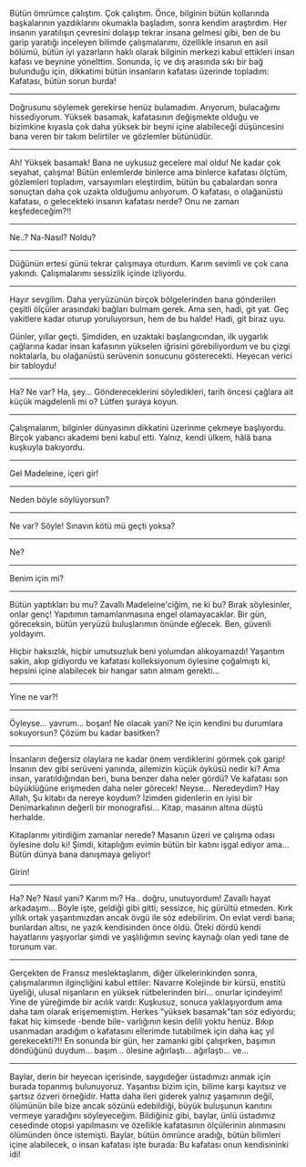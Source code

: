 Bütün ömrümce çalıştım.
Çok çalıştım.
Önce, bilginin bütün kollarında başkalarının yazdıklarını okumakla başladım, sonra kendim araştırdım.
Her insanın yaratılışın çevresini dolaşıp tekrar insana gelmesi gibi, ben de bu garip yaratığı inceleyen bilimde çalışmalarımı, özellikle insanın en asil bölümü, bütün iyi yazarların haklı olarak bilginin merkezi kabul ettikleri insan kafası ve beynine yönelttim.
Sonunda, iç ve dış arasında sıkı bir bağ bulunduğu için, dikkatimi bütün insanların kafatası üzerinde topladım:
Kafatası, bütün sorun burda!
***
Doğrusunu söylemek gerekirse henüz bulamadım.
Arıyorum, bulacağımı hissediyorum.
Yüksek basamak, kafatasının değişmekte olduğu ve bizimkine kıyasla çok daha yüksek bir beyni içine alabileceği düşüncesini bana veren bir takım belirtiler ve gözlemler bütünüdür.
***
Ah!
Yüksek basamak!
Bana ne uykusuz gecelere mal oldu!
Ne kadar çok seyahat, çalışma!
Bütün enlemlerde binlerce ama binlerce kafatası ölçtüm, gözlemleri topladım, varsayımları eleştirdim, bütün bu çabalardan sonra sonuçtan daha çok uzakta olduğumu anlıyorum.
O kafatası, o olağanüstü kafatası, o gelecekteki insanın kafatası nerde?
Onu ne zaman keşfedeceğim?!!
***
Ne..?
Na-Nasıl?
Noldu?
***
Düğünün ertesi günü tekrar çalışmaya oturdum.
Karım sevimli ve çok cana yakındı.
Çalışmalarımı sessizlik içinde izliyordu.
***
Hayır sevgilim.
Daha yeryüzünün birçok bölgelerinden bana gönderilen çeşitli ölçüler arasındaki bağları bulmam gerek.
Ama sen, hadi, git yat.
Geç vakitlere kadar oturup yoruluyorsun, hem de bu halde!
Hadi, git biraz uyu.

Günler, yıllar geçti.
Şimdiden, en uzaktaki başlangıcından, ilk uygarlık çağlarına kadar insan kafasının yükselen iğrisini görebiliyordum ve bu çizgi noktalarla, bu olağanüstü serüvenin sonucunu gösterecekti.
Heyecan verici bir tabloydu!
***
Ha?
Ne var?
Ha, şey...
Göndereceklerini söyledikleri, tarih öncesi çağlara ait küçük magdelenli mi o?
Lütfen şuraya koyun.
***
Çalışmalarım, bilginler dünyasının dikkatini üzerinme çekmeye başlıyordu.
Birçok yabancı akademi beni kabul etti.
Yalnız, kendi ülkem, hâlâ bana kuşkuyla bakıyordu.
***
Gel Madeleine, içeri gir!
***
Neden böyle söylüyorsun?
***
Ne var?
Söyle!
Sınavın kötü mü geçti yoksa?
***
Ne?
***
Benim için mi?
***
Bütün yaptıkları bu mu?
Zavallı Madeleine'ciğim, ne ki bu?
Bırak söylesinler, onlar genç!
Yapıtımın tamamlanmasına engel olamayacaklar.
Bir gün, göreceksin, bütün yeryüzü buluşlarımın önünde eğlecek.
Ben, güvenli yoldayım.

Hiçbir haksızlık, hiçbir umutsuzluk beni yolumdan alıkoyamazdı!
Yaşantım sakin, akıp gidiyordu ve kafatası kolleksiyonum öylesine çoğalmıştı ki, hepsini içine alabilecek bir hangar satın almam gerekti...
***
Yine ne var?!
***
Öyleyse... yavrum... boşan!
Ne olacak yani?
Ne için kendini bu durumlara sokuyorsun?
Çözüm bu kadar basitken?
***
İnsanların değersiz olaylara ne kadar önem verdiklerini görmek çok garip!
İnsanın dev gibi serüveni yanında, ailemizin küçük öyküsü nedir ki?
Ama insan, yaratıldığından beri, buna benzer daha neler gördü?
Ve kafatası son büyüklüğüne erişmeden daha neler görecek!
Neyse...
Neredeydim?
Hay Allah, Şu kitabı da nereye koydum?
İzimden gidenlerin en iyisi bir Denimarkalının değerli bir monografisi...
Kitap, masanın altına düştü herhalde.

Kitaplarımı yitirdiğim zamanlar nerede?
Masanın üzeri ve çalışma odası öylesine dolu ki!
Şimdi, kitaplığım evimin bütün bir katını işgal ediyor ama...
Bütün dünya bana danışmaya geliyor!

Girin!
***
Ha?
Ne?
Nasıl yani?
Karım mı?
Ha.. doğru, unutuyordum!
Zavallı hayat arkadaşım...
Böyle işte, geldiği gibi gitti; sessizce, hiç gürültü etmeden.
Kırk yıllık ortak yaşantımızdan ancak övgü ile söz edebilirim.
On evlat verdi bana; bunlardan altısı, ne yazık kendisinden önce öldü.
Öteki dördü kendi hayatlarını yaşıyorlar şimdi ve yaşlılığımın sevinç kaynağı olan yedi tane de torunum var.
***
Gerçekten de Fransız meslektaşlarım, diğer ülkelerinkinden sonra, çalışmalarımın ilginçliğini kabul ettiler:
Navarre Kolejinde bir kürsü, enstitü üyeliği, ulusal nişanların en yüksek rütbelerinden biri... onurlar içindeyim!
Yine de yüreğimde bir acılık vardı:
Kuşkusuz, sonuca yaklaşıyordum ama daha tam olarak erişememiştim.
Herkes "yüksek basamak"tan söz ediyordu; fakat hiç kimsede -bende bile- varlığının kesin delili yoktu henüz.
Bıkıp usanmadan aradığım o kafatasını ellerimde tutabilmek için daha kaç yıl gerekecekti?!!
En sonunda bir gün, her zamanki gibi çalışırken, başımın döndüğünü duydum... başım... ölesine ağırlaştı... ağırlaştı... ve...
***
Baylar, derin bir heyecan içerisinde, saygıdeğer üstadımızı anmak için burada topanmış bulunuyoruz.
Yaşantısı bizim için, bilime karşı kayıtsız ve şartsız özveri örneğidir.
Hatta daha ileri giderek yalnız yaşamının değil, ölümünün bile bize ancak sözünü edebildiği, büyük buluşunun kanıtını vermeye yaradığını söyleyeceğim.
Bildiğiniz gibi, baylar, ünlü üstadımız cesedinde otopsi yapılmasını ve özellikle kafatasının ölçülerinin alınmasını ölümünden önce istemişti.
Baylar, bütün ömrünce aradığı, bütün bilimleri içine alabilecek, o insan kafatası işte burada:
Bu kafatası onun kendisininki idi!
